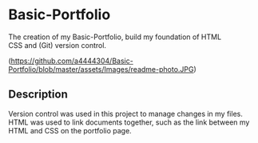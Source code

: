 # Basic-Portfolio

The creation of my Basic-Portfolio, build my foundation of HTML  
CSS and (Git) version control.

(https://github.com/a4444304/Basic-Portfolio/blob/master/assets/Images/readme-photo.JPG)

## Description
Version control was used in this project to manage changes in 
my files. HTML was used to link documents together, such as
the link between my HTML and CSS on the portfolio page.
